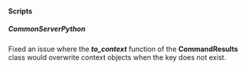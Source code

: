
#### Scripts
##### CommonServerPython
Fixed an issue where the ***to_context*** function of the **CommandResults** class would overwrite context objects when the key does not exist.